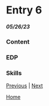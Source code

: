 # Entry 6
##### 05/26/23

### Content

### EDP

### Skills

[Previous](entry05.md) | [Next](entry07.md)

[Home](../README.md)